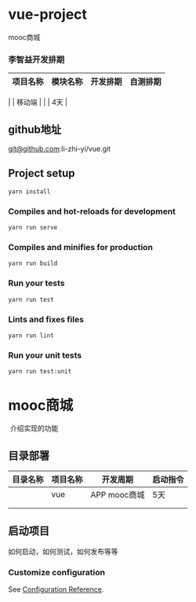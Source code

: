 # vue-project
 mooc商城

 ### 李智益开发排期

| 项目名称 | 模块名称 | 开发排期 | 自测排期 |
| -------- | -------- | -------- | -------- |
|
| 移动端   |          |          |     4天   |



## github地址
git@github.com:li-zhi-yi/vue.git

## Project setup
```
yarn install
```

### Compiles and hot-reloads for development
```
yarn run serve
```

### Compiles and minifies for production
```
yarn run build
```

### Run your tests
```
yarn run test
```

### Lints and fixes files
```
yarn run lint
```

### Run your unit tests
```
yarn run test:unit
```

# mooc商城

​	介绍实现的功能

## 目录部署

| 目录名称    | 项目名称 | 开发周期 | 启动指令 |
| ----------- | -------- | -------- | -------- |
| |      vue     |APP mooc商城 |   5天    | yarn serve
|             |          |          |          |
|             |          |          |          |

## 启动项目

如何启动，如何测试，如何发布等等














### Customize configuration
See [Configuration Reference](https://cli.vuejs.org/config/).
